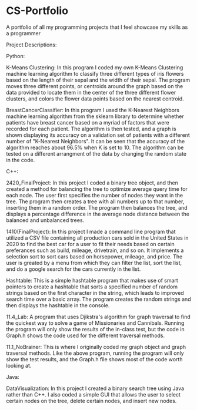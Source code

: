 # CS-Portfolio
A portfolio of all my programming projects that I feel showcase my skills as a programmer

Project Descriptions:

Python:

  K-Means Clustering: In this program I coded my own K-Means Clustering machine learning algorithm to classify three different types of iris flowers based on the length of their sepal and the width of their sepal. The program moves three different points, or centroids around the graph based on the data provided to locate them in the center of the three different flower clusters, and colors the flower data points based on the nearest centroid.

  BreastCancerClassifier: In this program I used the K-Nearest Neighbors machine learning algorithm from the sklearn library to determine whether patients have breast cancer based on a myriad of factors that were recorded for each patient. The algorithm is then tested, and a graph is shown displaying its accuracy on a validation set of patients with a different number of "K-Nearest Neighbors". It can be seen that the accuracy of the algorithm reaches about 96.5% when K is set to 10. The algorithm can be tested on a different arrangment of the data by changing the random state in the code.


C++:

  2420_FinalProject: In this project I coded a binary tree object, and then created a method for balancing the tree to optimize average query time for each node. The user first specifies the number of nodes they want in the tree. The program then creates a tree with all numbers up to that number, inserting them in a random order. The program then balances the tree, and displays a percentage difference in the average node distance between the balanced and unbalanced trees.
  
  1410(FinalProject): In this project I made a command line program that utilized a CSV file containing all production cars sold in the United States in 2020 to find the best car for a user to fit their needs based on certain preferances such as build, mileage, drivetrain, and so on. It implements a selection sort to sort cars based on horsepower, mileage, and price. The user is greated by a menu from which they can filter the list, sort the list, and do a google search for the cars currently in the list.
  
  Hashtable: This is a simple hashtable program that makes use of smart pointers to create a hashtable that sorts a specified number of random strings based on the first character in the string, which leads to improved search time over a basic array. The program creates the random strings and then displays the hashtable in the console.
  
  11.4_Lab: A program that uses Djikstra's algorithm for graph traversal to find the quickest way to solve a game of Missionaries and Cannibals. Running the program will only show the results of the in-class test, but the code in Graph.h shows the code used for the different traversal methods.
  
  11.1_NoBrainer: This is where I originally coded my graph object and graph traversal methods. Like the above program, running the program will only show the test results, and the Graph.h file shows most of the code worth looking at.
  
  
Java:

  DataVisualization: In this project I created a binary search tree using Java rather than C++. I also coded a simple GUI that allows the user to select certain nodes on the tree, delete certain nodes, and insert new nodes.
